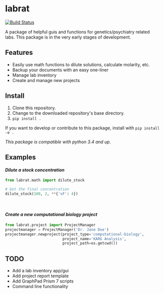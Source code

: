 # labrat
[![Build Status](https://travis-ci.org/sdhutchins/labrat.svg?branch=master)](https://travis-ci.org/sdhutchins/labrat)

A package of helpful guis and functions for genetics/psychiatry related labs. This package is in the very early stages of development.

## Features

- Easily use math functions to dilute solutions, calculate molarity, etc.
- Backup your documents with an easy one-liner
- Manage lab inventory
- Create and manage new projects

## Install
1. Clone this repository.
2. Change to the downloaded repository's base directory.
3. `pip install .`

If you want to develop or contribute to this package, install with `pip install -e .`

*This package is compatible with python 3.4 and up.*

## Examples

#### *Dilute a stock concentration*

```python
from labrat.math import dilute_stock

# Get the final concentration
dilute_stock(100, 2, **{'vF': 4})
```
<br>

#### *Create a new computational biology project*
```python
from labrat.project import ProjectManager
projectmanager = ProjectManager('Dr. Jane Doe')
projectmanager.newproject(project_type='computational-biology',
                          project_name='KARG Analysis',
                          project_path=os.getcwd())
```

## TODO

- Add a lab inventory app/gui
- Add project report template
- Add GraphPad Prism 7 scripts
- Command line functionality